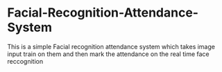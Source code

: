 # Facial-Recognition-Attendance-System
This is a simple Facial recognition attendance system which takes image input train on them and then mark the attendance on the real time face reccognition
